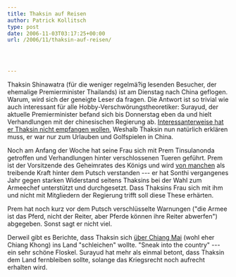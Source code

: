 ```yaml
---
title: Thaksin auf Reisen
author: Patrick Kollitsch
type: post
date: 2006-11-03T03:17:25+00:00
url: /2006/11/thaksin-auf-reisen/




---
```

Thaksin Shinawatra (für die weniger regelmä?ig lesenden Besucher, der ehemalige Premierminister Thailands) ist am Dienstag nach China geflogen. Warum, wird sich der geneigte Leser da fragen. Die Antwort ist so trivial wie auch interessant für alle Hobby-Verschwörungstheoretiker: Surayud, der aktuelle Premierminister befand sich bis Donnerstag eben da und hielt Verhandlungen mit der chinesischen Regierung ab. [Interessanterweise hat er Thaksin nicht empfangen wollen][1], Weshalb Thaksin nun natürlich erklären muss, er war nur zum Urlauben und Golfspielen in China. 

Noch am Anfang der Woche hat seine Frau sich mit Prem Tinsulanonda getroffen und Verhandlungen hinter verschlossenen Tueren geführt. Prem ist der Vorsitzende des Geheimrates des Königs und wird [von manchen][2] als treibende Kraft hinter dem Putsch verstanden --- er hat Sonthi vergangenes Jahr gegen starken Widerstand seitens Thaksins bei der Wahl zum Armeechef unterstützt und durchgesetzt. Dass Thaksins Frau sich mit ihm und nicht mit Mitgliedern der Regierung trifft soll diese These erhärten. 

Prem hat noch kurz vor dem Putsch verschlüsselte Warnungen ("die Armee ist das Pferd, nicht der Reiter, aber Pferde können ihre Reiter abwerfen") abgegeben. Sonst sagt er nicht viel. 

Derweil gibt es Berichte, dass Thaksin sich [über Chiang Mai][3] (wohl eher Chiang Khong) ins Land "schleichen" wollte. "Sneak into the country" --- ein sehr schöne Floskel. Surayud hat mehr als einmal betont, dass Thaksin dem Land fernbleiben sollte, solange das Kriegsrecht noch aufrecht erhalten wird.

 [1]: http://www.nationmultimedia.com/breakingnews/read.php?newsid=30017816
 [2]: http://atimes.com/atimes/Southeast_Asia/HK02Ae01.html
 [3]: http://www.nationmultimedia.com/breakingnews/read.php?newsid=30017944